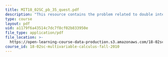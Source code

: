 ```yaml
---
title: MIT18_02SC_pb_35_quest.pdf
description: "This resource contains the problem related to double integration. \r\n\r\n"
type: course
layout: pdf
uid: a1179f6a43514c7dc7f8cf02b833950e
file_type: application/pdf
file_location: >-
  https://open-learning-course-data-production.s3.amazonaws.com/18-02sc-multivariable-calculus-fall-2010/a1179f6a43514c7dc7f8cf02b833950e_MIT18_02SC_pb_35_quest.pdf
course_id: 18-02sc-multivariable-calculus-fall-2010
---
```

